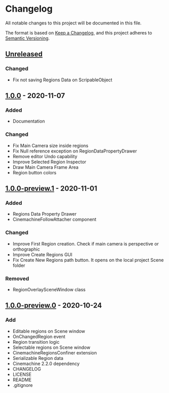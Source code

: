 # Changelog
All notable changes to this project will be documented in this file.

The format is based on [Keep a Changelog](https://keepachangelog.com/en/1.0.0/),
and this project adheres to [Semantic Versioning](https://semver.org/spec/v2.0.0.html).

## [Unreleased]
### Changed
- Fix not saving Regions Data on ScripableObject

## [1.0.0] - 2020-11-07
### Added
- Documentation

### Changed
- Fix Main Camera size inside regions
- Fix Null reference exception on RegionDataPropertyDrawer
- Remove editor Undo capability
- Improve Selected Region Inspector
- Draw Main Camera Frame Area
- Region button colors

## [1.0.0-preview.1] - 2020-11-01
### Added
- Regions Data Property Drawer
- CinemachineFollowAttacher component

### Changed
- Improve First Region creation. Check if main camera is perspective or orthographic
- Improve Create Regions GUI
- Fix Create New Regions path button. It opens on the local project Scene folder

### Removed
- RegionOverlaySceneWindow class

## [1.0.0-preview.0] - 2020-10-24
### Add
- Editable regions on Scene window
- OnChangedRegion event
- Region transition logic
- Selectable regions on Scene window
- CinemachineRegionsConfiner extension
- Serializable Region data
- Cinemachine 2.2.0 dependency
- CHANGELOG
- LICENSE
- README
- .gitignore

[Unreleased]: https://bitbucket.org/nostgameteam/cinemachine-regions/branches/compare/master%0D1.0.0
[1.0.0]: https://bitbucket.org/nostgameteam/cinemachine-regions/src/1.0.0/
[1.0.0-preview.1]: https://bitbucket.org/nostgameteam/cinemachine-regions/src/1.0.0-preview.1/
[1.0.0-preview.0]: https://bitbucket.org/nostgameteam/cinemachine-regions/src/1.0.0-preview.0/